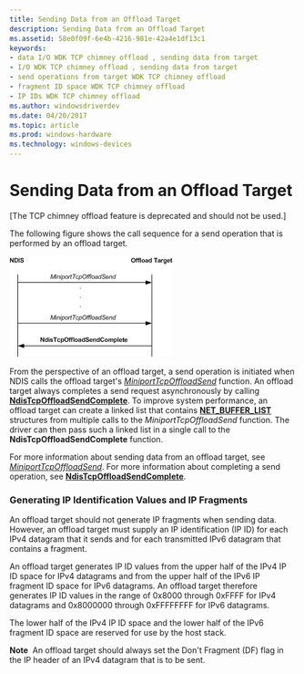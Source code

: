 ```yaml
---
title: Sending Data from an Offload Target
description: Sending Data from an Offload Target
ms.assetid: 58e0f09f-6e4b-4216-981e-42a4e1df13c1
keywords:
- data I/O WDK TCP chimney offload , sending data from target
- I/O WDK TCP chimney offload , sending data from target
- send operations from target WDK TCP chimney offload
- fragment ID space WDK TCP chimney offload
- IP IDs WDK TCP chimney offload
ms.author: windowsdriverdev
ms.date: 04/20/2017
ms.topic: article
ms.prod: windows-hardware
ms.technology: windows-devices
---
```


# Sending Data from an Offload Target


\[The TCP chimney offload feature is deprecated and should not be used.\]

The following figure shows the call sequence for a send operation that is performed by an offload target.

![diagram illustrating the call sequence for a send operation performed by an offload target](images/send-op.png)

From the perspective of an offload target, a send operation is initiated when NDIS calls the offload target's [*MiniportTcpOffloadSend*](https://msdn.microsoft.com/library/windows/hardware/ff559464) function. An offload target always completes a send request asynchronously by calling [**NdisTcpOffloadSendComplete**](https://msdn.microsoft.com/library/windows/hardware/ff564609). To improve system performance, an offload target can create a linked list that contains [**NET\_BUFFER\_LIST**](https://msdn.microsoft.com/library/windows/hardware/ff568388) structures from multiple calls to the *MiniportTcpOffloadSend* function. The driver can then pass such a linked list in a single call to the **NdisTcpOffloadSendComplete** function.

For more information about sending data from an offload target, see [*MiniportTcpOffloadSend*](https://msdn.microsoft.com/library/windows/hardware/ff559464). For more information about completing a send operation, see [**NdisTcpOffloadSendComplete**](https://msdn.microsoft.com/library/windows/hardware/ff564609).

### Generating IP Identification Values and IP Fragments

An offload target should not generate IP fragments when sending data. However, an offload target must supply an IP identification (IP ID) for each IPv4 datagram that it sends and for each transmitted IPv6 datagram that contains a fragment.

An offload target generates IP ID values from the upper half of the IPv4 IP ID space for IPv4 datagrams and from the upper half of the IPv6 IP fragment ID space for IPv6 datagrams. An offload target therefore generates IP ID values in the range of 0x8000 through 0xFFFF for IPv4 datagrams and 0x8000000 through 0xFFFFFFFF for IPv6 datagrams.

The lower half of the IPv4 IP ID space and the lower half of the IPv6 fragment ID space are reserved for use by the host stack.

**Note**  An offload target should always set the Don't Fragment (DF) flag in the IP header of an IPv4 datagram that is to be sent.

 

 

 






